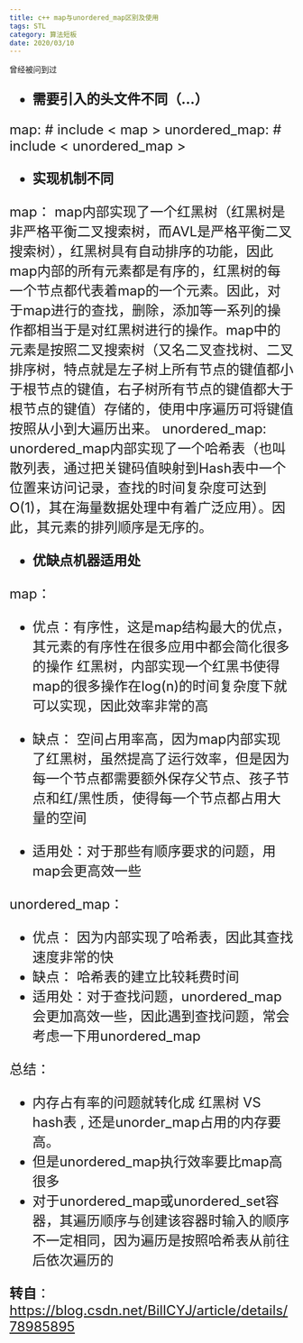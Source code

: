 ```yaml
---
title: c++ map与unordered_map区别及使用
tags: STL
category: 算法短板
date: 2020/03/10
---
```


曾经被问到过

<!--more-->

<font size=5>

- **需要引入的头文件不同（...）**

map:  # include < map >
unordered_map:  # include < unordered_map >

- **实现机制不同**

map： map内部实现了一个红黑树（红黑树是非严格平衡二叉搜索树，而AVL是严格平衡二叉搜索树），红黑树具有自动排序的功能，因此map内部的所有元素都是有序的，红黑树的每一个节点都代表着map的一个元素。因此，对于map进行的查找，删除，添加等一系列的操作都相当于是对红黑树进行的操作。map中的元素是按照二叉搜索树（又名二叉查找树、二叉排序树，特点就是左子树上所有节点的键值都小于根节点的键值，右子树所有节点的键值都大于根节点的键值）存储的，使用中序遍历可将键值按照从小到大遍历出来。
unordered_map: unordered_map内部实现了一个哈希表（也叫散列表，通过把关键码值映射到Hash表中一个位置来访问记录，查找的时间复杂度可达到O(1)，其在海量数据处理中有着广泛应用）。因此，其元素的排列顺序是无序的。

- **优缺点机器适用处**

map：

- 优点：有序性，这是map结构最大的优点，其元素的有序性在很多应用中都会简化很多的操作
  红黑树，内部实现一个红黑书使得map的很多操作在log(n)的时间复杂度下就可以实现，因此效率非常的高

- 缺点： 空间占用率高，因为map内部实现了红黑树，虽然提高了运行效率，但是因为每一个节点都需要额外保存父节点、孩子节点和红/黑性质，使得每一个节点都占用大量的空间

- 适用处：对于那些有顺序要求的问题，用map会更高效一些

unordered_map：

- 优点： 因为内部实现了哈希表，因此其查找速度非常的快
- 缺点： 哈希表的建立比较耗费时间
- 适用处：对于查找问题，unordered_map会更加高效一些，因此遇到查找问题，常会考虑一下用unordered_map

总结：

- 内存占有率的问题就转化成 红黑树 VS hash表 , 还是unorder_map占用的内存要高。
- 但是unordered_map执行效率要比map高很多
- 对于unordered_map或unordered_set容器，其遍历顺序与创建该容器时输入的顺序不一定相同，因为遍历是按照哈希表从前往后依次遍历的

**转自**：https://blog.csdn.net/BillCYJ/article/details/78985895